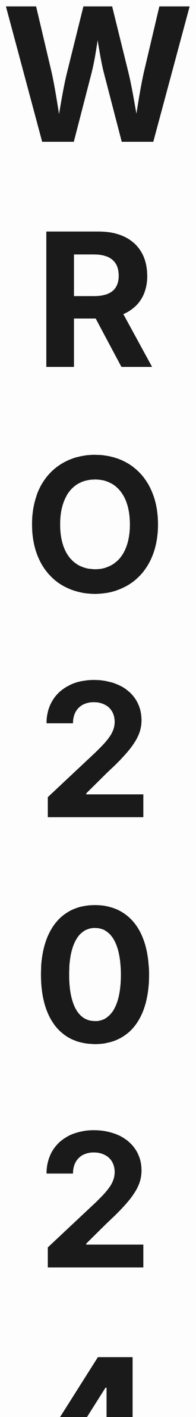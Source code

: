# <p align="center"><span style="font-size: 500px;">WRO 2024 Future Engineer</span></p>

<p align="center">
  <img src="https://ybrobot.club/image/YB%20Robot%20logo.png" alt="YB Robot Logo" width="300" height="250">
</p>

<br>
<br>

# <span style="font-size: 300px;">Portion 1: Insights into our team</span>
## Team Member:

1.  Bhudit    Thanaphakgosol
2.  Saknun    Sattham
3.  Norapat   Nimitkiatklai

<br>

## Team Background Information:
We're Bhudit, Saknun, and Norapat, seniors at Yothinburana School. We've been a team since we first met in the YB Robot Club back in grade 7, and we've been working together ever since.
<br><br>
Saknun is our go-to engineer, with a talent for crafting intricate mechanical designs that are as reliable as they are innovative. Bhudit, our coding genius, brings our creations to life with precise and efficient programming. Norapat, our strategist, ensures that every robot we build is not just functional, but optimized to win. Together we are team YBR-JSF.
Over the years, we've spent countless afternoons and weekends in the school's robotics lab, fine-tuning our skills and pushing the boundaries of what's possible. We've competed in local robotics competitions, learning valuable lessons from each challenge we faced.
Our goal this year is clear: we want to qualify for the international competition in Turkey. Last year, we came close but missed out. This time, we're more determined than ever. We've spent our summer break improving our robots, learning new techniques, and strengthening our teamwork.
<br><br>
As we enter our final year at Yothinburana School, we're ready to show the world what Team YBR-JSF is made of. With the support of our classmates and mentors, we're confident that this year will be our year to shine in the world of robotics.
<br><br>

## Team Strategy:
Our strategy revolves around teamwork beyond individual roles, emphasizing collective problem-solving and continuous support. Facing challenges, we unite to brainstorm solutions, leveraging diverse perspectives to innovate in mechanical design, coding, and competition strategy.
<br><br>
Outside formal sessions, we maintain open communication, sharing resources and feedback to strengthen our bond and enhance our effectiveness as a team. Our goal is clear: qualifying for the international competition in Turkey after narrowly missing out last year.
<br><br>

# <span style="font-size: 300px;">Portion 2: Our Robot Hardware</span>
## 1. Main controller
### <ins>ARDUINO MEGA: Arduino Mega 2560</ins>
<br><br>
<p align="center">
  <img src="https://cdn-reichelt.de/bilder/web/xxl_ws/B300/ARDUINO_MEGA_A01.png" alt="Arduino Mega 2560" width="500" height="300">
</p>
<br><br>
The Arduino Mega 2560 is a robust microcontroller board based on the ATmega2560 chip, running at 16 MHz. It features 256 KB of Flash memory (with 8 KB used by the bootloader), 8 KB of SRAM, and 4 KB of EEPROM. With 54 digital I/O pins (including 15 PWM outputs) and 16 analog inputs, it supports a wide range of sensors and actuators. Communication interfaces include UART, SPI, and I2C, alongside USB for programming and serial communication. Operating at 5V, it's compatible with Arduino shields and widely used in robotics, automation, and complex sensor applications, supported by a vibrant Board Extension community.
<br><br>


## 2. Board Extension
### <ins>Gravity: IO Sensor Shield For Arduino Mega</ins>
<p align="center">
  <img src="https://www.botnroll.com/18911-medium_default/shield-de-expancao-de-entradas-e-saidas-para-arduino-mega.jpg" alt="IO Sensor Shield" width="450" height="400">
</p>
<br><br>
This shield includes 3 Xbee slots, 1 microSD slot, Arduino shield headers to plugin most Arduino Shields. It also includes a prototyping area and breakouts for Digital pins 14 to 53, Analog pins 6 to 15 and PWM pins 2 to 9.
<br><br>  

### <ins>Gravity: 2x2A Motor Shield for Arduino Twin</ins>
<p align="center">
  <img src="https://images.prom.ua/4596325232_w640_h640_gravity-2x2a.jpg" alt="2x2A Motor Shield" width="300" height="300">
</p>
Motor shield allows Arduino to drive two channel DC motors, which uses a L298N chip which deliveries output current up to 2A each channel. Motor Driven Voltage is 4.8V to 35V, which driven in Dual full-bridge driver. The control function can be separated into two types, namely En and Mn, which are provided in the tables below.
<br><br>

- Control Function Table:
<img src="https://github.com/famebhudit/Robot_Image/blob/main/Screenshot%202024-07-24%20184221.png?raw=true" alt="Function Table" width="400" height="200">
<br><br>

- Control Signal Truth Table:
<img src="https://github.com/famebhudit/Robot_Image/blob/main/Screenshot%202024-07-24%20184316.png?raw=true" alt="Signal Truth Table" width="400" height="200">
<br><br>


## 3. Driving Motor
### <ins>LEGO® Power Functions L-Motor</ins>
